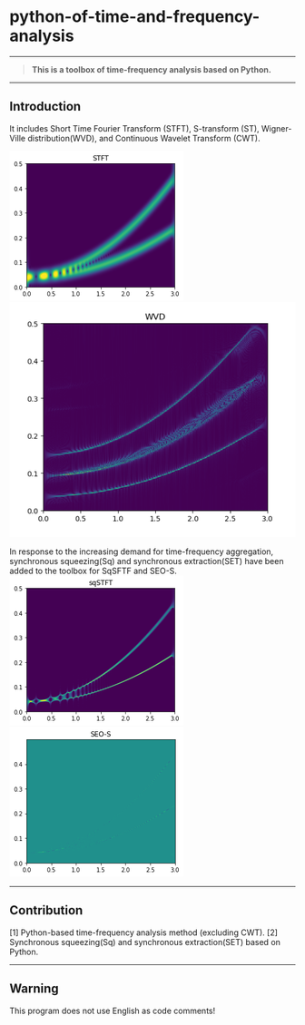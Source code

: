 # python-of-time-and-frequency-analysis
---

> **This is a toolbox of time-frequency analysis based on Python.**  

---
## Introduction

It includes Short Time Fourier Transform (STFT), S-transform (ST), Wigner-Ville 
distribution(WVD), and Continuous Wavelet Transform (CWT).


![](TFAfigure/STFT.png) 
![](TFAfigure/WVD.png) 


In response to the increasing demand for time-frequency aggregation, synchronous squeezing(Sq) and synchronous extraction(SET) have been added to the toolbox for SqSFTF and SEO-S.
![](TFAfigure/sqSTFT.png) 
![](TFAfigure/SEO-S.png) 

---

## Contribution

[1] Python-based time-frequency analysis method (excluding CWT).
[2] Synchronous squeezing(Sq) and synchronous extraction(SET) based on Python.

---
## Warning

This program does not use English as code comments!
